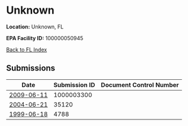 # Unknown

**Location:** Unknown, FL

**EPA Facility ID:** 100000050945

[Back to FL Index](../../index.md)

## Submissions

| Date | Submission ID | Document Control Number |
|------|--------------|-------------------------|
| [2009-06-11](submissions/1000003300.md) | 1000003300 |  |
| [2004-06-21](submissions/35120.md) | 35120 |  |
| [1999-06-18](submissions/4788.md) | 4788 |  |
